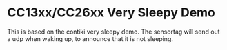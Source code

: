 # CC13xx/CC26xx Very Sleepy Demo

This is based on the contiki very sleepy demo.
The sensortag will send out a udp when waking up, to announce that it is not sleeping.